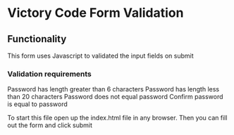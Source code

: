 # Victory Code Form Validation

## Functionality

This form uses Javascript to validated the input fields on submit


### Validation requirements
Password has length greater than 6 characters
Password has length less than 20 characters
Password does not equal password
Confirm password is equal to password

To start this file open up the index.html file in any browser. Then you can fill out the form and click submit
